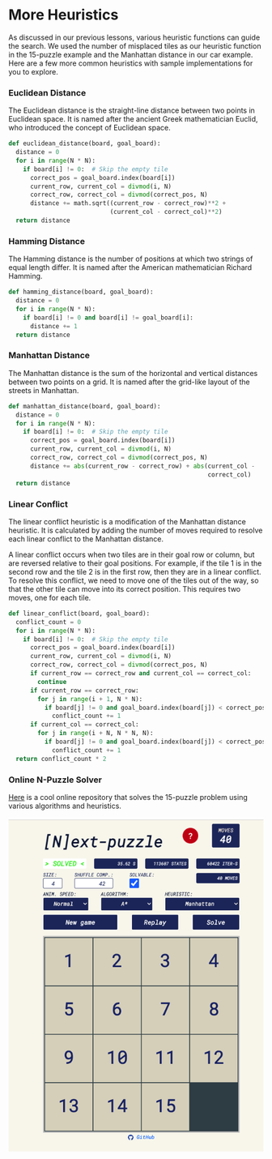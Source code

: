 # More Heuristics

As discussed in our previous lessons, various heuristic functions can guide the search. We used the number of misplaced tiles as our heuristic function in the 15-puzzle example and the Manhattan distance in our car example. Here are a few more common heuristics with sample implementations for you to explore.

### Euclidean Distance

The Euclidean distance is the straight-line distance between two points in Euclidean space. It is named after the ancient Greek mathematician Euclid, who introduced the concept of Euclidean space.

```python
def euclidean_distance(board, goal_board):
  distance = 0
  for i in range(N * N):
    if board[i] != 0:  # Skip the empty tile
      correct_pos = goal_board.index(board[i])
      current_row, current_col = divmod(i, N)
      correct_row, correct_col = divmod(correct_pos, N)
      distance += math.sqrt((current_row - correct_row)**2 +
                            (current_col - correct_col)**2)
  return distance

```

### Hamming Distance

The Hamming distance is the number of positions at which two strings of equal length differ. It is named after the American mathematician Richard Hamming.

```python
def hamming_distance(board, goal_board):
  distance = 0
  for i in range(N * N):
    if board[i] != 0 and board[i] != goal_board[i]:
      distance += 1
  return distance

```

### Manhattan Distance

The Manhattan distance is the sum of the horizontal and vertical distances between two points on a grid. It is named after the grid-like layout of the streets in Manhattan.

```python
def manhattan_distance(board, goal_board):
  distance = 0
  for i in range(N * N):
    if board[i] != 0:  # Skip the empty tile
      correct_pos = goal_board.index(board[i])
      current_row, current_col = divmod(i, N)
      correct_row, correct_col = divmod(correct_pos, N)
      distance += abs(current_row - correct_row) + abs(current_col -
                                                       correct_col)
  return distance

```

### Linear Conflict

The linear conflict heuristic is a modification of the Manhattan distance heuristic. It is calculated by adding the number of moves required to resolve each linear conflict to the Manhattan distance.

A linear conflict occurs when two tiles are in their goal row or column, but are reversed relative to their goal positions. For example, if the tile 1 is in the second row and the tile 2 is in the first row, then they are in a linear conflict. To resolve this conflict, we need to move one of the tiles out of the way, so that the other tile can move into its correct position. This requires two moves, one for each tile.

```python
def linear_conflict(board, goal_board):
  conflict_count = 0
  for i in range(N * N):
    if board[i] != 0:  # Skip the empty tile
      correct_pos = goal_board.index(board[i])
      current_row, current_col = divmod(i, N)
      correct_row, correct_col = divmod(correct_pos, N)
      if current_row == correct_row and current_col == correct_col:
        continue
      if current_row == correct_row:
        for j in range(i + 1, N * N):
          if board[j] != 0 and goal_board.index(board[j]) < correct_pos:
            conflict_count += 1
      if current_col == correct_col:
        for j in range(i + N, N * N, N):
          if board[j] != 0 and goal_board.index(board[j]) < correct_pos:
            conflict_count += 1
  return conflict_count * 2

```

### Online N-Puzzle Solver

<a href="https://igorgarbuz.github.io/n-puzzle/">Here</a> is a cool online repository that solves the 15-puzzle problem using various algorithms and heuristics.

<img src="../../images/n-puzzle-solver.png"/>
